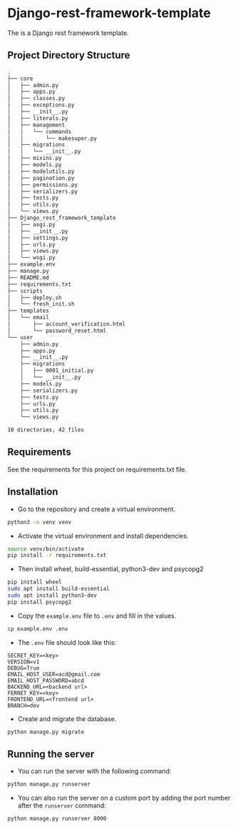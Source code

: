 # Django-rest-framework-template

The is a Django rest framework template.

## Project Directory Structure

```bash
.
├── core
│   ├── admin.py
│   ├── apps.py
│   ├── classes.py
│   ├── exceptions.py
│   ├── __init__.py
│   ├── literals.py
│   ├── management
│   │   └── commands
│   │       └── makesuper.py
│   ├── migrations
│   │   └── __init__.py
│   ├── mixins.py
│   ├── models.py
│   ├── modelutils.py
│   ├── pagination.py
│   ├── permissions.py
│   ├── serializers.py
│   ├── tests.py
│   ├── utils.py
│   └── views.py
├── Django_rest_framework_template
│   ├── asgi.py
│   ├── __init__.py
│   ├── settings.py
│   ├── urls.py
│   ├── views.py
│   └── wsgi.py
├── example.env
├── manage.py
├── README.md
├── requirements.txt
├── scripts
│   ├── deploy.sh
│   └── fresh_init.sh
├── templates
│   └── email
│       ├── account_verification.html
│       └── password_reset.html
└── user
    ├── admin.py
    ├── apps.py
    ├── __init__.py
    ├── migrations
    │   ├── 0001_initial.py
    │   └── __init__.py
    ├── models.py
    ├── serializers.py
    ├── tests.py
    ├── urls.py
    ├── utils.py
    └── views.py

10 directories, 42 files

```

## Requirements

See the requirements for this project on requirements.txt file.

## Installation

- Go to the repository and create a virtual environment.

```bash
python3 -m venv venv
```

- Activate the virtual environment and install dependencies.

```bash
source venv/bin/activate
pip install -r requirements.txt
```

- Then install wheel, build-essential, python3-dev and psycopg2

```bash
pip install wheel
sudo apt install build-essential
sudo apt install python3-dev
pip install psycopg2
```

- Copy the `example.env` file to `.env` and fill in the values.

```bash
cp example.env .env
```

- The `.env` file should look like this:

```text
SECRET_KEY=<key>
VERSION=v1
DEBUG=True
EMAIL_HOST_USER=acd@gmail.com
EMAIL_HOST_PASSWORD=abcd
BACKEND_URL=<backend url>
FERNET_KEY=<key>
FRONTEND_URL=<frontend url>
BRANCH=dev
```

- Create and migrate the database.

```bash
python manage.py migrate
```

## Running the server

- You can run the server with the following command:

```bash
python manage.py runserver
```

- You can also run the server on a custom port by adding the port number after the `runserver` command:

```bash
python manage.py runserver 8000
```
